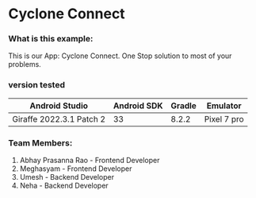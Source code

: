 # Cyclone Connect

### What is this example: 

This is our App: Cyclone Connect. One Stop solution to most of your problems.

### version tested
|Android Studio            | Android SDK | Gradle | Emulator |
|--------------------------|-------------|--------|----------|
|Giraffe 2022.3.1 Patch 2  |33           | 8.2.2  | Pixel 7 pro |

### Team Members:

1. Abhay Prasanna Rao - Frontend Developer
2. Meghasyam - Frontend Developer
3. Umesh - Backend Developer
4. Neha - Backend Developer

